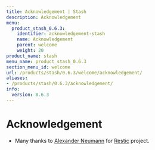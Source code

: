 ```yaml
---
title: Acknowledgement | Stash
description: Acknowledgement
menu:
  product_stash_0.6.3:
    identifier: acknowledgement-stash
    name: Acknowledgement
    parent: welcome
    weight: 20
product_name: stash
menu_name: product_stash_0.6.3
section_menu_id: welcome
url: /products/stash/0.6.3/welcome/acknowledgement/
aliases:
- /products/stash/0.6.3/acknowledgement/
info:
  version: 0.6.3
---
```


# Acknowledgement
 - Many thanks to [Alexander Neumann](https://github.com/fd0) for [Restic](https://restic.net) project.
